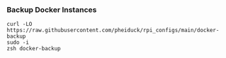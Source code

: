 ### Backup Docker Instances
```
curl -LO https://raw.githubusercontent.com/pheiduck/rpi_configs/main/docker-backup
sudo -i
zsh docker-backup
```
